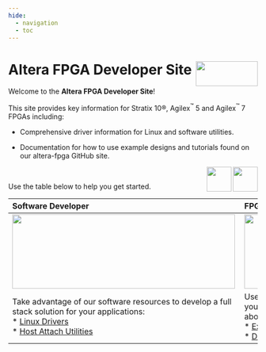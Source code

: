 ```yaml
---
hide:
  - navigation
  - toc
---
```


# **Altera FPGA Developer Site** <image src="assets/altera.png" align="right" width="125" height="50">

Welcome to the **Altera FPGA Developer Site**!

This site provides key information for Stratix 10®,  Agilex<sup>&trade;</sup> 5 and Agilex<sup>&trade;</sup> 7 FPGAs including:

* Comprehensive driver information for Linux and software utilities.

* Documentation for how to use example designs and tutorials found on our altera-fpga GitHub site.

<image src="common/images/agilex-7.png" align="right" width="50" height="50"> 
<image src="common/images/agilex-5.png" align="right" width="50" height="50"> 

<br>

Use the table below to help you get started.

|Software Developer | FPGA Developer | Application Developer |
|:---|:---|:---|
|<image src="common/images/sw-developer.png" align="left" width="450" height="150"> |<image src="common/images/fpga-developer.png" align="left" width="450" height="150">|<image src="common/images/application-developer.png" align="left" width="450" height="150">|
| Take advantage of our software resources to develop a full stack solution for your applications:<br>* [Linux Drivers](driver-list/driver-list-linux.md) <br> * [Host Attach Utilities](sw-tools-list/host-attach-tools.md)|Use our design example resources as a starting point for your own custom design or peruse our demos to learn more about a specific topic:<br> * [Example Designs](ed-demo-list/ed-list.md)</br> * [Demos](ed-demo-list/demo-list.md)| Review our software utilities and higher level stack offerings:<br>* [Host Attach Utilities](sw-tools-list/host-attach-tools.md) |

